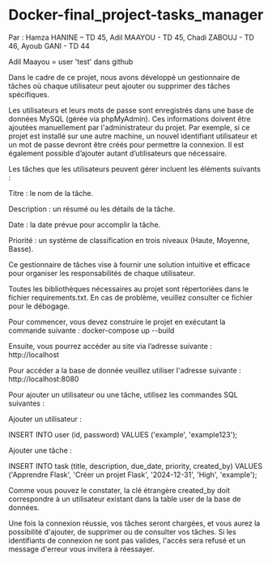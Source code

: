 # Docker-final_project-tasks_manager

Par : Hamza HANINE – TD 45,
Adil MAAYOU - TD 45,
Chadi ZABOUJ - TD 46,
Ayoub GANI - TD 44

Adil Maayou = user 'test' dans github

Dans le cadre de ce projet, nous avons développé un gestionnaire de tâches où chaque utilisateur peut ajouter ou supprimer des tâches spécifiques.

Les utilisateurs et leurs mots de passe sont enregistrés dans une base de données MySQL (gérée via phpMyAdmin). Ces informations doivent être ajoutées manuellement par l'administrateur du projet. Par exemple, si ce projet est installé sur une autre machine, un nouvel identifiant utilisateur et un mot de passe devront être créés pour permettre la connexion. Il est également possible d’ajouter autant d’utilisateurs que nécessaire.



Les tâches que les utilisateurs peuvent gérer incluent les éléments suivants :

Titre : le nom de la tâche.

Description : un résumé ou les détails de la tâche.

Date : la date prévue pour accomplir la tâche.

Priorité : un système de classification en trois niveaux (Haute, Moyenne, Basse).

Ce gestionnaire de tâches vise à fournir une solution intuitive et efficace pour organiser les responsabilités de chaque utilisateur.


Toutes les bibliothèques nécessaires au projet sont répertoriées dans le fichier requirements.txt. En cas de problème, veuillez consulter ce fichier pour le débogage.

Pour commencer, vous devez construire le projet en exécutant la commande suivante : docker-compose up --build

Ensuite, vous pourrez accéder au site via l’adresse suivante : http://localhost


Pour accéder a la base de donnée veuillez utiliser l'adresse suivante :  http://localhost:8080

Pour ajouter un utilisateur ou une tâche, utilisez les commandes SQL suivantes :

Ajouter un utilisateur :

INSERT INTO user (id, password) VALUES ('example', 'example123');


Ajouter une tâche :

INSERT INTO task (title, description, due_date, priority, created_by) VALUES ('Apprendre Flask', 'Créer un projet Flask', '2024-12-31', 'High', 'example');

Comme vous pouvez le constater, la clé étrangère created_by doit correspondre à un utilisateur existant dans la table user de la base de données.

Une fois la connexion réussie, vos tâches seront chargées, et vous aurez la possibilité d'ajouter, de supprimer ou de consulter vos tâches.
Si les identifiants de connexion ne sont pas valides, l'accès sera refusé et un message d'erreur vous invitera à réessayer.

